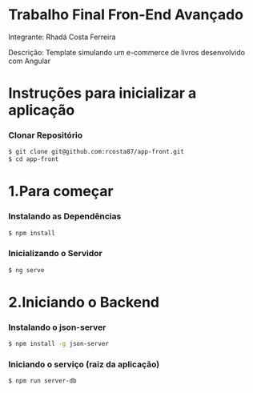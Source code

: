 # Trabalho Final Fron-End Avançado

Integrante: Rhadá Costa Ferreira

Descrição: Template simulando um e-commerce de livros desenvolvido com Angular

# Instruções para inicializar a aplicação

### Clonar Repositório
```sh
$ git clone git@github.com:rcosta87/app-front.git
$ cd app-front
```
# 1.Para começar

### Instalando as Dependências

```sh
$ npm install
```

### Inicializando o Servidor

```sh
$ ng serve
```
# 2.Iniciando o Backend

### Instalando o json-server
```sh
$ npm install -g json-server
```

### Iniciando o serviço (raiz da aplicação)
```sh
$ npm run server-db
```
